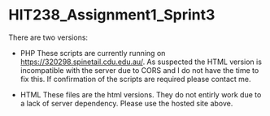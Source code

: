 # HIT238_Assignment1_Sprint3

There are two versions:
- PHP
  These scripts are currently running on https://320298.spinetail.cdu.edu.au/.
  As suspected the HTML version is incompatible with the server due to CORS and I do not have the time to fix this.
  If confirmation of the scripts are required please contact me.

- HTML
  These files are the html versions. They do not entirly work due to a lack of server dependency.
  Please use the hosted site above.
